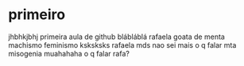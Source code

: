 # primeiro
jhbhkjbhj
primeira aula de github blábláblá
rafaela goata de menta 
machismo
feminismo ksksksks
rafaela
mds 
nao sei mais o q falar 
mta misogenia muahahaha
o q falar rafa?